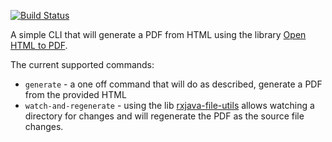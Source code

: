 
 [![Build Status](https://travis-ci.org/born2snipe/pdf-watcher.svg)](https://travis-ci.org/born2snipe/pdf-watcher)

 A simple CLI that will generate a PDF from HTML using the library [Open HTML to PDF](https://github.com/danfickle/openhtmltopdf/).

 The current supported commands:

  - `generate` - a one off command that will do as described, generate a PDF from the provided HTML
  - `watch-and-regenerate` - using the lib [rxjava-file-utils](https://github.com/ReactiveX/RxJavaFileUtils) allows watching a directory for changes
  and will regenerate the PDF as the source file changes.

   